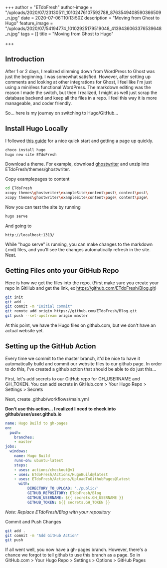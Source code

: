+++
author = "ETdoFresh"
author-image = "/uploads/2020/07/23130511_10102476107592788_8763549408590366509_n.jpg"
date = 2020-07-06T10:13:50Z
description = "Moving from Ghost to Hugo"
feature_image = "/uploads/2020/07/54194774_10102925179519048_4139436063376539648_n.jpg"
tags = []
title = "Moving from Ghost to Hugo"

+++
## Introduction

After 1 or 2 days, I realized slimming down from WordPress to Ghost was just the beginning. I was somewhat satisfied. However, after setting up comments and looking at other integrations for Ghost, I feel like I'm just using a mini/less functional WordPress. The markdown editing was the reason I made the switch, but then I realized, I might as well just scrap the database backend and keep all the files in a repo. I feel this way it is more manageable, and coder friendly.

So... here is my journey on switching to Hugo/GitHub...

## Install Hugo Locally

I followed [this guide](https://www.freecodecamp.org/news/your-first-hugo-blog-a-practical-guide/) for a nice quick start and getting a page up quickly.

``` bash
choco install hugo
hugo new site ETdoFresh
```

Download a theme. For example, download [ghostwriter](https://github.com/jbub/ghostwriter/archive/master.zip) and unzip into ETdoFresh/themes/ghostwriter.

Copy examplepages to content

``` bash
cd ETdoFresh
xcopy themes\ghostwriter\exampleSite\content\post\ content\post\
xcopy themes\ghostwriter\exampleSite\content\page\ content\page\
```

Now you can test the site by running

``` bash
hugo serve
```

And going to

``` http
http://localhost:1313/
```

While "hugo serve" is running, you can make changes to the markdown (.md) files, and you'll see the changes automatically refresh in the site. Neat.

## Getting Files onto your GitHub Repo

Here is how we get the files into the repo. (First make sure you create your repo in GitHub and get the link, ex https://github.com/ETdoFresh/Blog.git)

``` bash
git init
git add .
git commit -m "Initial commit"
git remote add origin https://github.com/ETdoFresh/Blog.git
git push --set-upstream origin master
```

At this point, we have the Hugo files on github.com, but we don't have an actual website yet.

## Setting up the GitHub Action

Every time we commit to the master branch, it'd be nice to have it automatically build and commit our website files to our github page. In order to do this, I've created a github action that should be able to do just this...

First, let's add secrets to our GitHub repo for GH_USERNAME and GH_TOKEN. You can add secrets in GitHub.com > Your Hugo Repo > Settings > Secrets

Next, create .github/workflows/main.yml

**Don't use this action... I realized I need to check into github/user/user.github.io**

``` yaml
name: Hugo Build to gh-pages
on:
  push:
    branches:
    - master
jobs:
  windows:
    name: Hugo Build
    runs-on: ubuntu-latest    
    steps:
    - uses: actions/checkout@v1
    - uses: ETdoFresh/Actions/HugoBuild@latest
    - uses: ETdoFresh/Actions/UploadToGithubPages@latest
      with:
          DIRECTORY_TO_UPLOAD: './public/'
          GITHUB_REPOSITORY: ETdoFresh/Blog
          GITHUB_USERNAME: ${{ secrets.GH_USERNAME }}
          GITHUB_TOKEN: ${{ secrets.GH_TOKEN }} 
```

_Note: Replace ETdoFresh/Blog with your repository_

Commit and Push Changes

``` bash
git add .
git commit -m "Add GitHub Action"
git push
```

If all went well, you now have a gh-pages branch. However, there's a chance we forgot to tell github to use this branch as a page. So in GitHub.com > Your Hugo Repo > Settings > Options > GitHub Pages
